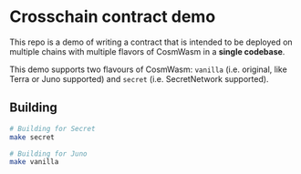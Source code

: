 # Crosschain contract demo

This repo is a demo of writing a contract that is intended to be deployed on multiple chains with multiple flavors of CosmWasm in a **single codebase**.

This demo supports two flavours of CosmWasm: `vanilla` (i.e. original, like Terra or Juno supported) and `secret` (i.e. SecretNetwork supported).

## Building

```bash
# Building for Secret
make secret

# Building for Juno
make vanilla
```
